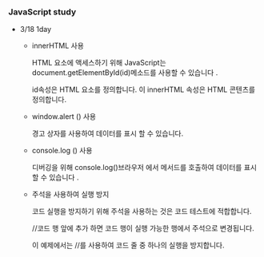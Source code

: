 ### JavaScript study

- 3/18 1day

    - innerHTML 사용

      HTML 요소에 액세스하기 위해 JavaScript는 document.getElementById(id)메소드를 사용할 수 있습니다 .

      id속성은 HTML 요소를 정의합니다. 이 innerHTML 속성은 HTML 콘텐츠를 정의합니다.
    - window.alert () 사용

      경고 상자를 사용하여 데이터를 표시 할 수 있습니다.
    - console.log () 사용

      디버깅을 위해 console.log()브라우저 에서 메서드를 호출하여 데이터를 표시 할 수 있습니다 .
    - 주석을 사용하여 실행 방지

      코드 실행을 방지하기 위해 주석을 사용하는 것은 코드 테스트에 적합합니다.

      //코드 행 앞에 추가 하면 코드 행이 실행 가능한 행에서 주석으로 변경됩니다.

      이 예제에서는 //를 사용하여 코드 줄 중 하나의 실행을 방지합니다.
